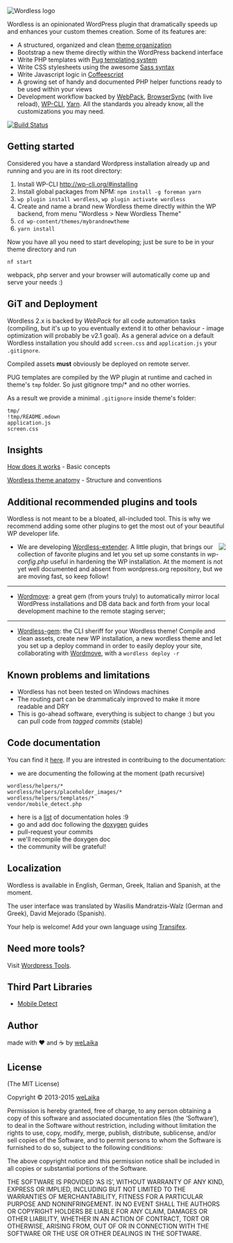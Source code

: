 ![Wordless logo](http://welaika.github.com/wordless/assets/images/wordless_new.png)

Wordless is an opinionated WordPress plugin that dramatically speeds up and enhances your custom themes creation. Some of its features are:

* A structured, organized and clean [theme organization](https://github.com/welaika/wordless/tree/master/wordless/theme_builder/vanilla_theme)
* Bootstrap a new theme directly within the WordPress backend interface
* Write PHP templates with [Pug templating system](https://github.com/pug-php/pug)
* Write CSS stylesheets using the awesome [Sass syntax](http://sass-lang.com)
* Write Javascript logic in [Coffeescript](http://jashkenas.github.com/coffee-script/)
* A growing set of handy and documented PHP helper functions ready to be used within your views
* Development workflow backed by [WebPack](https://github.com/webpack/webpack), [BrowserSync](https://www.browsersync.io/) (with live reload), [WP-CLI](http://wp-cli.org/), [Yarn](https://yarnpkg.com/en/). All the standards you already know, all the customizations you may need.

[![Build Status](https://secure.travis-ci.org/welaika/wordless.png)](http://travis-ci.org/welaika/wordless)

## Getting started

Considered you have a standard Wordpress installation already up and running and you are in its root directory:

1. Install WP-CLI http://wp-cli.org/#installing
2. Install global packages from NPM: `npm install -g foreman yarn`
3. `wp plugin install wordless`, `wp plugin activate wordless`
4. Create and name a brand new Wordless theme directly within the WP backend, from menu "Wordless > New Wordless Theme"
5. `cd wp-content/themes/mybrandnewtheme`
6. `yarn install`

Now you have all you need to start developing; just be sure to be in your theme directory and run

`nf start`

webpack, php server and your browser will automatically come up and serve your needs :)

## GiT and Deployment

Wordless 2.x is backed by *WebPack* for all code automation tasks (compiling, but it's up to you eventually extend it to other behaviour - image optimization will probably be v2.1 goal). As a general advice on a default Wordless installation you should add `screen.css` and `application.js` your `.gitignore`.

Compiled assets **must** obviously be deployed on remote server.

PUG templates are compiled by the WP plugin at runtime and cached in theme's `tmp` folder. So just gitignore tmp/* and no other worries.

As a result we provide a minimal `.gitignore` inside theme's folder:

```git
tmp/
!tmp/README.mdown
application.js
screen.css
```

## Insights

[How does it works]() - Basic concepts

[Wordless theme anatomy](https://github.com/welaika/wordless/wiki/Wordless-theme-anatomy) - Structure and conventions

## Additional recommended plugins and tools

Wordless is not meant to be a bloated, all-included tool. This is why we recommend adding some other plugins to get the most out of your beautiful WP developer life.

<img src="http://welaika.github.com/wordless-extender/assets/images/wordless-extender.png" align="right" style="max-width: 100%" />

* We are developing [Wordless-extender](https://github.com/welaika/wordless-extender). A little plugin, that brings our collection of favorite plugins and let you set up some constants in _wp-config.php_ useful in hardening the WP installation. At the moment is not yet well documented and absent from wordpress.org repository, but we are moving fast, so keep follow!
_______________

* [Wordmove](https://github.com/welaika/wordmove): a great gem (from yours truly) to automatically mirror local WordPress installations and DB data back and forth from your local development machine to the remote staging server;
_______________

* [Wordless-gem](https://github.com/welaika/wordless_gem): the CLI sheriff for your Wordless theme! Compile and clean assets, create new WP installation, a new wordless theme and let you set up a deploy command in order to easily deploy your site, collaborating with [Wordmove](https://github.com/welaika/wordmove), with a `wordless deploy -r`

## Known problems and limitations
* Wordless has not been tested on Windows machines
* The routing part can be drammaticaly improved to make it more readable and DRY
* This is go-ahead software, everything is subject to change :) but you can pull code from *tagged commits* (stable)

## Code documentation

You can find it [here](http://welaika.github.io/wordless/docs.html). If you are intrested in contribuing to the documentation:

* we are documenting the following at the moment (path recursive)

```
wordless/helpers/*
wordless/helpers/placeholder_images/*
wordless/helpers/templates/*
vendor/mobile_detect.php
```

* here is a [list](http://welaika.github.io/wordless/docs/0.3/dd/da0/todo.html) of documentation holes :9
* go and add doc following the [doxygen](http://www.stack.nl/~dimitri/doxygen/) guides
* pull-request your commits
* we'll recompile the doxygen doc
* the community will be grateful!

## Localization

Wordless is available in English, German, Greek, Italian and Spanish, at the moment.

The user interface was translated by Wasilis Mandratzis-Walz (German and Greek), David Mejorado (Spanish).

Your help is welcome! Add your own language using [Transifex](https://www.transifex.com/projects/p/wordless/).

## Need more tools?
Visit [Wordpress Tools](http://wptools.it).

## Third Part Libraries

* [Mobile Detect](http://mobiledetect.net)

## Author

made with ❤️ and ☕️ by [weLaika](http://dev.welaika.com)

## License

(The MIT License)

Copyright © 2013-2015 [weLaika](http://dev.welaika.com)

Permission is hereby granted, free of charge, to any person obtaining a copy of this software and associated documentation files (the ‘Software’), to deal in the Software without restriction, including without limitation the rights to use, copy, modify, merge, publish, distribute, sublicense, and/or sell copies of the Software, and to permit persons to whom the Software is furnished to do so, subject to the following conditions:

The above copyright notice and this permission notice shall be included in all copies or substantial portions of the Software.

THE SOFTWARE IS PROVIDED ‘AS IS’, WITHOUT WARRANTY OF ANY KIND, EXPRESS OR IMPLIED, INCLUDING BUT NOT LIMITED TO THE WARRANTIES OF MERCHANTABILITY, FITNESS FOR A PARTICULAR PURPOSE AND NONINFRINGEMENT. IN NO EVENT SHALL THE AUTHORS OR COPYRIGHT HOLDERS BE LIABLE FOR ANY CLAIM, DAMAGES OR OTHER LIABILITY, WHETHER IN AN ACTION OF CONTRACT, TORT OR OTHERWISE, ARISING FROM, OUT OF OR IN CONNECTION WITH THE SOFTWARE OR THE USE OR OTHER DEALINGS IN THE SOFTWARE.
